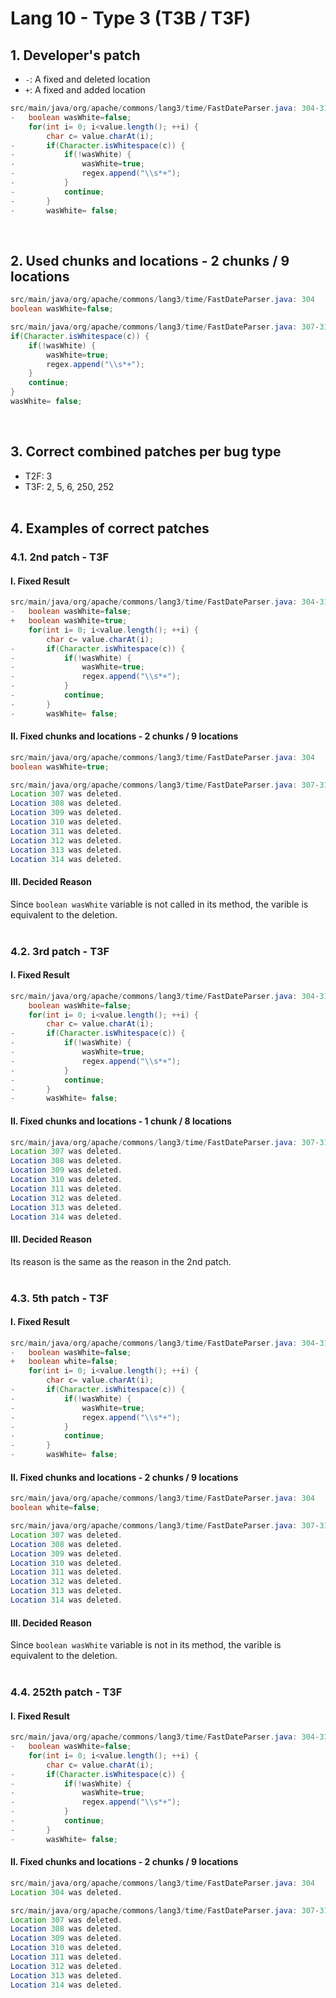 # Lang 10 - Type 3 (T3B / T3F)

## 1. Developer's patch
* `-`: A fixed and deleted location
* `+`: A fixed and added location
```java
src/main/java/org/apache/commons/lang3/time/FastDateParser.java: 304-314
-   boolean wasWhite=false;
    for(int i= 0; i<value.length(); ++i) {
        char c= value.charAt(i);
-       if(Character.isWhitespace(c)) {
-           if(!wasWhite) {
-               wasWhite=true;
-               regex.append("\\s*+");
-           }
-           continue;
-       }
-       wasWhite= false;
```
<br>

## 2. Used chunks and locations - 2 chunks / 9 locations
```java
src/main/java/org/apache/commons/lang3/time/FastDateParser.java: 304
boolean wasWhite=false;
```

```java
src/main/java/org/apache/commons/lang3/time/FastDateParser.java: 307-314
if(Character.isWhitespace(c)) {
    if(!wasWhite) {
        wasWhite=true;
        regex.append("\\s*+");
    }
    continue;
}
wasWhite= false;
```
<br>

## 3. Correct combined patches per bug type
* T2F: 3
* T3F: 2, 5, 6, 250, 252
<br><br>

## 4. Examples of correct patches
### 4.1. 2nd patch - T3F
#### I. Fixed Result
```java
src/main/java/org/apache/commons/lang3/time/FastDateParser.java: 304-314
-   boolean wasWhite=false;
+   boolean wasWhite=true;
    for(int i= 0; i<value.length(); ++i) {
        char c= value.charAt(i);
-       if(Character.isWhitespace(c)) {
-           if(!wasWhite) {
-               wasWhite=true;
-               regex.append("\\s*+");
-           }
-           continue;
-       }
-       wasWhite= false;
```

#### II. Fixed chunks and locations - 2 chunks / 9 locations
```java
src/main/java/org/apache/commons/lang3/time/FastDateParser.java: 304
boolean wasWhite=true;
```

```java
src/main/java/org/apache/commons/lang3/time/FastDateParser.java: 307-314
Location 307 was deleted.
Location 308 was deleted.
Location 309 was deleted.
Location 310 was deleted.
Location 311 was deleted.
Location 312 was deleted.
Location 313 was deleted.
Location 314 was deleted.
```

#### III. Decided Reason
Since ```boolean wasWhite``` variable is not called in its method, the varible is equivalent to the deletion.
<br><br>

### 4.2. 3rd patch - T3F
#### I. Fixed Result
```java
src/main/java/org/apache/commons/lang3/time/FastDateParser.java: 304-314
    boolean wasWhite=false;
    for(int i= 0; i<value.length(); ++i) {
        char c= value.charAt(i);
-       if(Character.isWhitespace(c)) {
-           if(!wasWhite) {
-               wasWhite=true;
-               regex.append("\\s*+");
-           }
-           continue;
-       }
-       wasWhite= false;
```

#### II. Fixed chunks and locations - 1 chunk / 8 locations
```java
src/main/java/org/apache/commons/lang3/time/FastDateParser.java: 307-314
Location 307 was deleted.
Location 308 was deleted.
Location 309 was deleted.
Location 310 was deleted.
Location 311 was deleted.
Location 312 was deleted.
Location 313 was deleted.
Location 314 was deleted.
```

#### III. Decided Reason
Its reason is the same as the reason in the 2nd patch.
<br><br>

### 4.3. 5th patch - T3F
#### I. Fixed Result
```java
src/main/java/org/apache/commons/lang3/time/FastDateParser.java: 304-314
-   boolean wasWhite=false;
+   boolean white=false;
    for(int i= 0; i<value.length(); ++i) {
        char c= value.charAt(i);
-       if(Character.isWhitespace(c)) {
-           if(!wasWhite) {
-               wasWhite=true;
-               regex.append("\\s*+");
-           }
-           continue;
-       }
-       wasWhite= false;
```

#### II. Fixed chunks and locations - 2 chunks / 9 locations
```java
src/main/java/org/apache/commons/lang3/time/FastDateParser.java: 304
boolean white=false;
```

```java
src/main/java/org/apache/commons/lang3/time/FastDateParser.java: 307-314
Location 307 was deleted.
Location 308 was deleted.
Location 309 was deleted.
Location 310 was deleted.
Location 311 was deleted.
Location 312 was deleted.
Location 313 was deleted.
Location 314 was deleted.
```

#### III. Decided Reason
Since ```boolean wasWhite``` variable is not in its method, the varible is equivalent to the deletion.
<br><br>

### 4.4. 252th patch - T3F
#### I. Fixed Result
```java
src/main/java/org/apache/commons/lang3/time/FastDateParser.java: 304-314
-   boolean wasWhite=false;
    for(int i= 0; i<value.length(); ++i) {
        char c= value.charAt(i);
-       if(Character.isWhitespace(c)) {
-           if(!wasWhite) {
-               wasWhite=true;
-               regex.append("\\s*+");
-           }
-           continue;
-       }
-       wasWhite= false;
```

#### II. Fixed chunks and locations - 2 chunks / 9 locations
```java
src/main/java/org/apache/commons/lang3/time/FastDateParser.java: 304
Location 304 was deleted.
```

```java
src/main/java/org/apache/commons/lang3/time/FastDateParser.java: 307-314
Location 307 was deleted.
Location 308 was deleted.
Location 309 was deleted.
Location 310 was deleted.
Location 311 was deleted.
Location 312 was deleted.
Location 313 was deleted.
Location 314 was deleted.
```
<br><br>